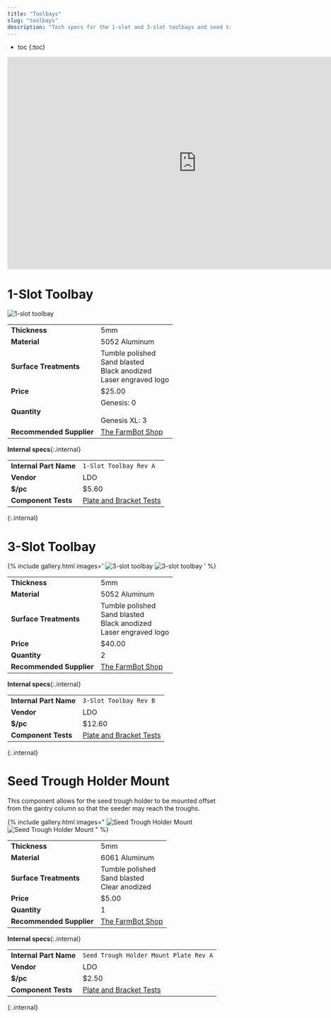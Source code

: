 ```yaml
---
title: "Toolbays"
slug: "toolbays"
description: "Tech specs for the 1-slot and 3-slot toolbays and seed trough holder mount in FarmBot Genesis. Visit [our shop](http://shop.farm.bot) to purchase parts."
---
```


* toc
{:toc}


<iframe width="854" height="480" src="https://www.youtube.com/embed/vjvIB5wXmRo" frameborder="0" allow="accelerometer; autoplay; clipboard-write; encrypted-media; gyroscope; picture-in-picture" allowfullscreen></iframe>

# 1-Slot Toolbay

![1-slot toolbay](_images/1-slot_toolbay.jpg)

|                              |                              |
|------------------------------|------------------------------|
|**Thickness**                 |5mm
|**Material**                  |5052 Aluminum
|**Surface Treatments**        |Tumble polished<br>Sand blasted<br>Black anodized<br>Laser engraved logo
|**Price**                     |$25.00
|**Quantity**                  |Genesis: 0<br><br>Genesis XL: 3
|**Recommended Supplier**      |[The FarmBot Shop](http://shop.farm.bot)

**Internal specs**{:.internal}

|                              |                              |
|------------------------------|------------------------------|
|**Internal Part Name**        |`1-Slot Toolbay Rev A`
|**Vendor**                    |LDO
|**$/pc**                      |$5.60
|**Component Tests**           |[Plate and Bracket Tests](../plates-and-brackets.md#component-tests)
{:.internal}

# 3-Slot Toolbay

{% include gallery.html images='
![3-slot toolbay](_images/3-slot_toolbay_1.jpg)
![3-slot toolbay](_images/3-slot_toolbay_2.jpg)
' %}

|                              |                              |
|------------------------------|------------------------------|
|**Thickness**                 |5mm
|**Material**                  |5052 Aluminum
|**Surface Treatments**        |Tumble polished<br>Sand blasted<br>Black anodized<br>Laser engraved logo
|**Price**                     |$40.00
|**Quantity**                  |2
|**Recommended Supplier**      |[The FarmBot Shop](http://shop.farm.bot)

**Internal specs**{:.internal}

|                              |                              |
|------------------------------|------------------------------|
|**Internal Part Name**        |`3-Slot Toolbay Rev B`
|**Vendor**                    |LDO
|**$/pc**                      |$12.60
|**Component Tests**           |[Plate and Bracket Tests](../plates-and-brackets.md#component-tests)
{:.internal}

# Seed Trough Holder Mount

This component allows for the seed trough holder to be mounted offset from the gantry column so that the seeder may reach the troughs.

{% include gallery.html images="
![Seed Trough Holder Mount](_images/seed_trough_holder_mount_1.jpg)
![Seed Trough Holder Mount](_images/seed_trough_holder_mount_2.jpg)
" %}

|                              |                              |
|------------------------------|------------------------------|
|**Thickness**                 |5mm
|**Material**                  |6061 Aluminum
|**Surface Treatments**        |Tumble polished<br>Sand blasted<br>Clear anodized
|**Price**                     |$5.00
|**Quantity**                  |1
|**Recommended Supplier**      |[The FarmBot Shop](http://shop.farm.bot)

**Internal specs**{:.internal}

|                              |                              |
|------------------------------|------------------------------|
|**Internal Part Name**        |`Seed Trough Holder Mount Plate Rev A`
|**Vendor**                    |LDO
|**$/pc**                      |$2.50
|**Component Tests**           |[Plate and Bracket Tests](../plates-and-brackets.md#component-tests)
{:.internal}